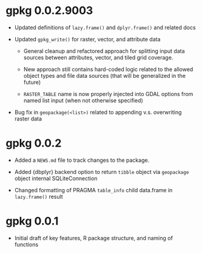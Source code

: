 # gpkg 0.0.2.9003

* Updated definitions of `lazy.frame()` and `dplyr.frame()` and related docs

* Updated `gpkg_write()` for raster, vector, and attribute data

  * General cleanup and refactored approach for splitting input data sources between attributes, vector, and tiled grid coverage. 
  
  * New approach still contains hard-coded logic related to the allowed object types and file data sources (that will be generalized in the future)
  
  * `RASTER_TABLE` name is now properly injected into GDAL options from named list input (when not otherwise specified)

* Bug fix in `geopackage(<list>)` related to appending v.s. overwriting raster data

# gpkg 0.0.2

* Added a `NEWS.md` file to track changes to the package.

* Added {dbplyr} backend option to return `tibble` object via `geopackage` object internal SQLiteConnection

* Changed formatting of PRAGMA `table_info` child data.frame in `lazy.frame()` result

# gpkg 0.0.1

* Initial draft of key features, R package structure, and naming of functions
